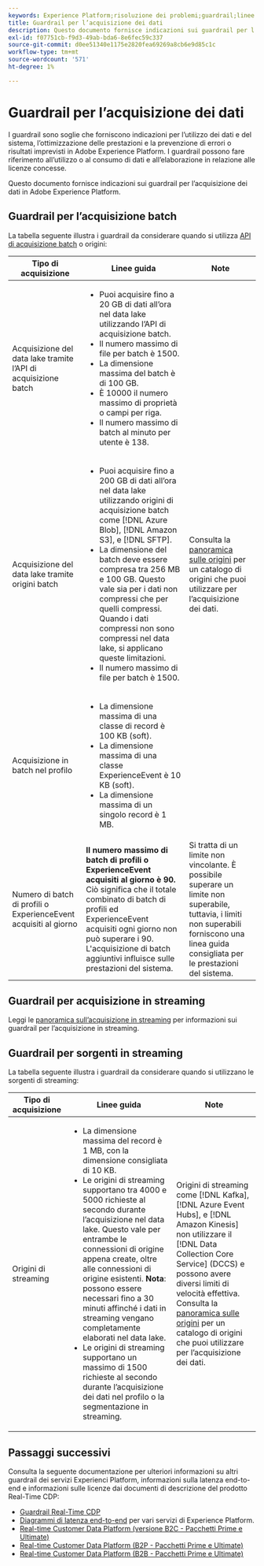 ```yaml
---
keywords: Experience Platform;risoluzione dei problemi;guardrail;linee guida;
title: Guardrail per l’acquisizione dei dati
description: Questo documento fornisce indicazioni sui guardrail per l’acquisizione dei dati in Adobe Experience Platform
exl-id: f07751cb-f9d3-49ab-bda6-8e6fec59c337
source-git-commit: d0ee51340e1175e2820fea69269a8cb6e9d85c1c
workflow-type: tm+mt
source-wordcount: '571'
ht-degree: 1%

---
```


# Guardrail per l’acquisizione dei dati

I guardrail sono soglie che forniscono indicazioni per l’utilizzo dei dati e del sistema, l’ottimizzazione delle prestazioni e la prevenzione di errori o risultati imprevisti in Adobe Experience Platform. I guardrail possono fare riferimento all’utilizzo o al consumo di dati e all’elaborazione in relazione alle licenze concesse.

Questo documento fornisce indicazioni sui guardrail per l’acquisizione dei dati in Adobe Experience Platform.

## Guardrail per l’acquisizione batch

La tabella seguente illustra i guardrail da considerare quando si utilizza [API di acquisizione batch](./batch-ingestion/overview.md) o origini:

| Tipo di acquisizione | Linee guida | Note |
| --- | --- | --- |
| Acquisizione del data lake tramite l’API di acquisizione batch | <ul><li>Puoi acquisire fino a 20 GB di dati all’ora nel data lake utilizzando l’API di acquisizione batch.</li><li>Il numero massimo di file per batch è 1500.</li><li>La dimensione massima del batch è di 100 GB.</li><li>È 10000 il numero massimo di proprietà o campi per riga.</li><li>Il numero massimo di batch al minuto per utente è 138.</li></ul> |
| Acquisizione del data lake tramite origini batch | <ul><li>Puoi acquisire fino a 200 GB di dati all’ora nel data lake utilizzando origini di acquisizione batch come [!DNL Azure Blob], [!DNL Amazon S3], e [!DNL SFTP].</li><li>La dimensione del batch deve essere compresa tra 256 MB e 100 GB. Questo vale sia per i dati non compressi che per quelli compressi. Quando i dati compressi non sono compressi nel data lake, si applicano queste limitazioni.</li><li>Il numero massimo di file per batch è 1500.</li></ul> | Consulta la [panoramica sulle origini](../sources/home.md) per un catalogo di origini che puoi utilizzare per l’acquisizione dei dati. |
| Acquisizione in batch nel profilo | <ul><li>La dimensione massima di una classe di record è 100 KB (soft).</li><li>La dimensione massima di una classe ExperienceEvent è 10 KB (soft).</li><li>La dimensione massima di un singolo record è 1 MB.</li></ul> |
| Numero di batch di profili o ExperienceEvent acquisiti al giorno | **Il numero massimo di batch di profili o ExperienceEvent acquisiti al giorno è 90.** Ciò significa che il totale combinato di batch di profili ed ExperienceEvent acquisiti ogni giorno non può superare i 90. L&#39;acquisizione di batch aggiuntivi influisce sulle prestazioni del sistema. | Si tratta di un limite non vincolante. È possibile superare un limite non superabile, tuttavia, i limiti non superabili forniscono una linea guida consigliata per le prestazioni del sistema. |

## Guardrail per acquisizione in streaming

Leggi le [panoramica sull’acquisizione in streaming](./streaming-ingestion/overview.md) per informazioni sui guardrail per l’acquisizione in streaming.

## Guardrail per sorgenti in streaming

La tabella seguente illustra i guardrail da considerare quando si utilizzano le sorgenti di streaming:

| Tipo di acquisizione | Linee guida | Note |
| --- | --- | --- |
| Origini di streaming | <ul><li>La dimensione massima del record è 1 MB, con la dimensione consigliata di 10 KB.</li><li>Le origini di streaming supportano tra 4000 e 5000 richieste al secondo durante l’acquisizione nel data lake. Questo vale per entrambe le connessioni di origine appena create, oltre alle connessioni di origine esistenti. **Nota**: possono essere necessari fino a 30 minuti affinché i dati in streaming vengano completamente elaborati nel data lake.</li><li>Le origini di streaming supportano un massimo di 1500 richieste al secondo durante l’acquisizione dei dati nel profilo o la segmentazione in streaming.</li></ul> | Origini di streaming come [!DNL Kafka], [!DNL Azure Event Hubs], e [!DNL Amazon Kinesis] non utilizzare il [!DNL Data Collection Core Service] (DCCS) e possono avere diversi limiti di velocità effettiva. Consulta la [panoramica sulle origini](../sources/home.md) per un catalogo di origini che puoi utilizzare per l’acquisizione dei dati. |

## Passaggi successivi

Consulta la seguente documentazione per ulteriori informazioni su altri guardrail dei servizi Experienci Platform, informazioni sulla latenza end-to-end e informazioni sulle licenze dai documenti di descrizione del prodotto Real-Time CDP:

* [Guardrail Real-Time CDP](/help/rtcdp/guardrails/overview.md)
* [Diagrammi di latenza end-to-end](https://experienceleague.adobe.com/docs/blueprints-learn/architecture/architecture-overview/deployment/guardrails.html?lang=en#end-to-end-latency-diagrams) per vari servizi di Experience Platform.
* [Real-time Customer Data Platform (versione B2C - Pacchetti Prime e Ultimate)](https://helpx.adobe.com/legal/product-descriptions/real-time-customer-data-platform-b2c-edition-prime-and-ultimate-packages.html)
* [Real-time Customer Data Platform (B2P - Pacchetti Prime e Ultimate)](https://helpx.adobe.com/legal/product-descriptions/real-time-customer-data-platform-b2p-edition-prime-and-ultimate-packages.html)
* [Real-time Customer Data Platform (B2B - Pacchetti Prime e Ultimate)](https://helpx.adobe.com/legal/product-descriptions/real-time-customer-data-platform-b2b-edition-prime-and-ultimate-packages.html)
